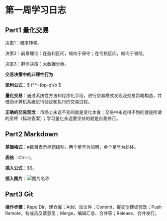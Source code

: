 # 第一周学习日志 #

## Part1 量化交易 ##

决策1：概率转移。

决策2：前景理论：在盈利区间，倾向于保守；在亏损区间，倾向于冒险。

决策3：群体决策：大数据分析。

**交易决策中的非理性行为**

**凯利公式**：$ f^*=(bp-q)/b $

**量化交易**：通过系统性方法和程序化手段，进行交易模式发现及交易策略构造，并借助计算机系统进行验证和执行的交易过程。

**正确的交易观念**：市场上永远不变的就是变化本身；交易中永远得不到的就是所谓的圣杯（标准答案）；学习量化永远要坚持的就是自我修正。

## Part2 Markdown ##

**基础格式**：#数目表示标题级别，两个星号为加粗，单个星号为斜体。

**表格**：Ctrl+t。

**插入公式**：$$。

**插入图片**：![图片名称](图片链接)

## Part3 Git ##

**操作步骤**：Repo Dir，建仓库；Add，加文件；Commit，提交创建或修改；Push Remote，各成员反馈意见；Merge，编辑汇总、合并等；Release，合并发行。
